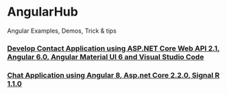 # AngularHub
Angular Examples, Demos, Trick &amp; tips

### [Develop Contact Application using ASP.NET Core Web API 2.1, Angular 6.0, Angular Material UI 6 and Visual Studio Code](https://github.com/AngularExamplesHub/contact-app)

### [Chat Application using Angular 8, Asp.net Core 2.2.0, Signal R 1.1.0](https://github.com/AngularExamplesHub/angular-chat-app)
